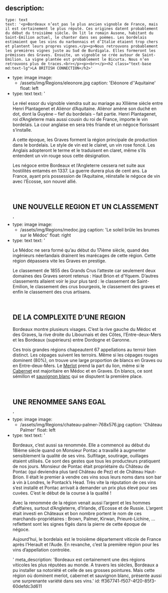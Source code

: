 description:
  -
    type: text
    text: '<p>Bordeaux n’est pas le plus ancien vignoble de France, mais il est certainement le plus réputé. Ces origines datent probablement du début du troisième siècle. On lit le romain Ausone, habitant du Saint-Emilion actuel, le chanter dans ses poèmes. Les bordelais estimaient que les vins du narbonnais et d’Italie étaient trop chers et plantent leurs propres vignes.</p><p>Nous retrouvons probablement les premières vignes juste au Sud de Burdigala. Elles formeront les prémisses des Graves. Ensuite, un vignoble se crée autour de Saint-Emilion. La vigne plantée est probablement le Bicurta. Nous n’en retrouvons plus de traces.<br></p><p><br></p><h2 class="text-base md:text-lg">LA BRITISH CONNECTION</h2>'
  -
    type: image
    image:
      - /assets/img/Regions/eleonore.jpg
    caption: 'Eléonore d''Aquitaine'
    float: left
  -
    type: text
    text: '<p>Le réel essor du vignoble viendra suit au mariage au XIIième siècle entre Henri Plantagenet et Aliénor d’Aquitaine. Aliènor amène son duché en dot, dont la Guyène – fief du bordelais – fait partie. Henri Plantagenet, roi d’Angleterre mais aussi cousin du roi de France, importe le vin bordelais. La cour anglaise en sera très friande et un négoce florissant s’installe.<br></p><p>A cette époque, les Graves forment la région principale de production dans le bordelais. Le style de vin est le clairet, un vin rose foncé. Les Anglais adopteront le terme et le traduisent en claret, même s’ils entendent un vin rouge sous cette désignation.<br></p><p>Les négoce entre Bordeaux et l’Angleterre cessera net suite aux hostilités entamés en 1337. La guerre durera plus de cent ans. La France, ayant pris possession de l’Aquitaine, réinstalle le négoce de vin avec l’Ecosse, son nouvel allié.<br></p><p><br></p><h2 class="text-base md:text-lg">UNE NOUVELLE REGION ET UN CLASSEMENT</h2>'
  -
    type: image
    image:
      - /assets/img/Regions/medoc.jpg
    caption: 'Le soleil brûle les brumes sur le Médoc'
    float: right
  -
    type: text
    text: '<p>Le Médoc ne sera formé qu’au début du 17ième siècle, quand des ingénieurs néerlandais drainent les marécages de cette région. Cette région dépassera vite les Graves en prestige. </p><p>Le classement de 1855 des Grands Crus l’atteste car seulement deux domaines des Graves seront retenus : Haut Brion et d’Yquem. D’autres classements allaient voir le jour plus tard : le classement de Saint-Emilion, le classement des crus bourgeois, le classement des graves et enfin le classement des crus artisans.<br></p><p><br></p><h2 class="text-base md:text-lg">DE LA COMPLEXITE D’UNE REGION</h2><p>Bordeaux montre plusieurs visages. C’est la rive gauche du Médoc et des Graves, la rive droite du Libournais et des Côtes, l’Entre-deux-Mers et les Bordeaux (supérieurs) entre Dordogne et Garonne.</p><p>Ces trois grandes régions chapeautent 67 appellations au terroir bien distinct. Les cépages suivent les terroirs. Même si les cépages rouges dominent (80%), on trouve une large proportion de blancs en Graves ou en Entre-deux-Mers. Le <a href="/fr/grape/merlot">Merlot</a> prend la part du lion, même si le <a href="/fr/grape/cabernet-sauvignon">Cabernet</a> est majoritaire en Médoc et en Graves. En blancs, ce sont sémillon et&nbsp;<a href="/fr/grape/sauvignon-blanc">sauvignon blanc</a> qui se disputent la première place.</p><p><br></p><h2 class="text-base md:text-lg">UNE RENOMMEE SANS EGAL</h2>'
  -
    type: image
    image:
      - /assets/img/Regions/chateau-palmer-768x576.jpg
    caption: 'Château Palmer'
    float: left
  -
    type: text
    text: '<p>Bordeaux, c’est aussi sa renommée. Elle a commencé au début du 18ième siècle quand on Monsieur Pontac a travaillé à augmenter sensiblement la qualité de ses vins. Sulfitage, soutirage, ouillages étaient utilisés. Ce sont des gestes que tous les producteurs pratiquent de nos jours. Monsieur de Pontac était propriétaire du Château de Pontac (qui deviendra plus tard Château de Pez) et de Château Haut-Brion. Il était le premier à vendre ces vins sous leurs noms dans son bar à vin à Londres, le Pontack’s Head. Très vite la réputation de ces vins s’est installé et Pontac arrivait à demander un prix plus élevé pour ses cuvées. C’est le début de la course à la qualité !</p><p>Avec la renommée de la région venait aussi l’argent et les hommes d’affaires, surtout d’Angleterre, d’Irlande, d’Ecosse et de Russie. L’argent était investi en Châteaux et bon nombre portent le nom de ces marchands-propriétaires : Brown, Palmer, Kirwan, Prieuré-Lichine, … reflettent sont les signes figés dans la pierre de cette époque de négoce.<br></p><p>Aujourd’hui, le bordelais est le troisième département viticole de France après l’Herault et l’Aude. En revanche, c’est la première région pour les vins d’appellation controlée.<br></p>'
meta_description: 'Bordeaux est certainement une des régions viticoles les plus réputées au monde. A travers les siècles, Bordeaux a pu installer sa notoriété et celle de ses grosses pointures. Mais cette région où dominent merlot, cabernet et sauvignon blanc, présente aussi une surprenante variété dans ses vins.'
id: ff367741-f507-4f20-85f3-60defdc3d611
